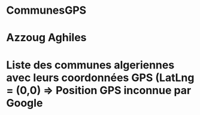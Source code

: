 # CommunesGPS
# Azzoug Aghiles
# Liste des communes algeriennes avec leurs coordonnées GPS (LatLng = (0,0) => Position GPS inconnue par Google
